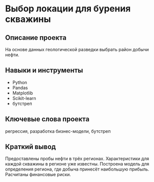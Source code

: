 # Выбор локации для бурения скважины
## Описание проекта
На основе данных геологической разведки выбрать район добычи нефти.
## Навыки и инструменты
* Python
* Pandas
* Matplotlib
* Scikit-learn
* бутстреп
## Ключевые слова проекта
регрессия, разработка бизнес-модели, бутстреп
## Краткий вывод
Предоставлены пробы нефти в трёх регионах. 
Характеристики для каждой скважины в регионе уже известны. 
Построена модель для определения региона, где добыча принесёт наибольшую прибыль. 
Расчитаны финансовые риски.
